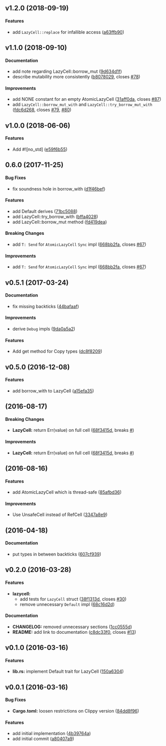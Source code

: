 <a name="v1.2.0"></a>
## v1.2.0 (2018-09-19)


#### Features

*   add `LazyCell::replace` for infallible access ([a63ffb90](https://github.com/indiv0/lazycell/commit/a63ffb9040a5e0683a9bbf9d3d5ef589f2ca8b7c))



<a name="v1.1.0"></a>
## v1.1.0 (2018-09-10)


#### Documentation

*   add note regarding LazyCell::borrow_mut ([9d634d1f](https://github.com/indiv0/lazycell/commit/9d634d1fd9a21b7aa075d407bedf9fe77ba8b79f))
*   describe mutability more consistently ([b8078029](https://github.com/indiv0/lazycell/commit/b80780294611e92efddcdd33a701b3049ab5c5eb), closes [#78](https://github.com/indiv0/lazycell/issues/78))

#### Improvements

*   add NONE constant for an empty AtomicLazyCell ([31aff0da](https://github.com/indiv0/lazycell/commit/31aff0dacf824841c5f38ef4acf0aa71ec4c36eb), closes [#87](https://github.com/indiv0/lazycell/issues/87))
*   add `LazyCell::borrow_mut_with` and `LazyCell::try_borrow_mut_with` ([fdc6d268](https://github.com/indiv0/lazycell/commit/fdc6d268f0e9a6668768302f45fe2bb4aa9a7c34), closes [#79](https://github.com/indiv0/lazycell/issues/79), [#80](https://github.com/indiv0/lazycell/issues/80))



<a name="v1.0.0"></a>
## v1.0.0 (2018-06-06)


#### Features

*   Add #![no_std] ([e59f6b55](https://github.com/indiv0/lazycell/commit/e59f6b5531e310d3df26b0eb40b1431937f38096))



<a name="0.6.0"></a>
## 0.6.0 (2017-11-25)


#### Bug Fixes

*   fix soundness hole in borrow_with ([d1f46bef](https://github.com/indiv0/lazycell/commit/d1f46bef9d1397570aa9c3e87e18e0d16e6d1585))

#### Features

*   add Default derives ([71bc5088](https://github.com/indiv0/lazycell/commit/71bc50880cd8e20002038197c9b890f5b76ad096))
*   add LazyCell::try_borrow_with ([bffa4028](https://github.com/indiv0/lazycell/commit/bffa402896670b5c78a9ec050d82a58ee98de6fb))
*   add LazyCell::borrow_mut method ([fd419dea](https://github.com/indiv0/lazycell/commit/fd419dea965ff1ad3853f26f37e8d107c6ca096c))

#### Breaking Changes

*   add `T: Send` for `AtomicLazyCell` `Sync` impl ([668bb2fa](https://github.com/indiv0/lazycell/commit/668bb2fa974fd6707c4c7edad292c76a9017d74d), closes [#67](https://github.com/indiv0/lazycell/issues/67))

#### Improvements

*   add `T: Send` for `AtomicLazyCell` `Sync` impl ([668bb2fa](https://github.com/indiv0/lazycell/commit/668bb2fa974fd6707c4c7edad292c76a9017d74d), closes [#67](https://github.com/indiv0/lazycell/issues/67))



<a name="v0.5.1"></a>
## v0.5.1 (2017-03-24)


#### Documentation

*   fix missing backticks ([44bafaaf](https://github.com/indiv0/lazycell/commit/44bafaaf93a91641261f58ee38adadcd4af6458e))

#### Improvements

*   derive `Debug` impls ([9da0a5a2](https://github.com/indiv0/lazycell/commit/9da0a5a2ffac1fef03ef02851c2c89d26d67d225))

#### Features

*   Add get method for Copy types ([dc8f8209](https://github.com/indiv0/lazycell/commit/dc8f8209888b6eba6d18717eba6a22614629b997))



<a name="v0.5.0"></a>
## v0.5.0 (2016-12-08)


#### Features

*   add borrow_with to LazyCell ([a15efa35](https://github.com/indiv0/lazycell/commit/a15efa359ea5a31a66ba57fc5b25f90c87b4b0dd))



<a name="v0.4.0"></a>
##  (2016-08-17)


#### Breaking Changes

* **LazyCell:**  return Err(value) on full cell ([68f3415d](https://github.com/indiv0/lazycell/commit/68f3415dd5d6a66ba047a133b7028ebe4f1c5070), breaks [#](https://github.com/indiv0/lazycell/issues/))

#### Improvements

* **LazyCell:**  return Err(value) on full cell ([68f3415d](https://github.com/indiv0/lazycell/commit/68f3415dd5d6a66ba047a133b7028ebe4f1c5070), breaks [#](https://github.com/indiv0/lazycell/issues/))



<a name="v0.3.0"></a>
##  (2016-08-16)


#### Features

*   add AtomicLazyCell which is thread-safe ([85afbd36](https://github.com/indiv0/lazycell/commit/85afbd36d8a148e14cc53654b39ddb523980124d))

#### Improvements

*   Use UnsafeCell instead of RefCell ([3347a8e9](https://github.com/indiv0/lazycell/commit/3347a8e97d2215a47e25c1e2fc953e8052ad8eb6))



<a name="v0.2.1"></a>
##  (2016-04-18)


#### Documentation

*   put types in between backticks ([607cf939](https://github.com/indiv0/lazycell/commit/607cf939b05e35001ba3070ec7a0b17b064e7be1))



<a name="v0.2.0"></a>
## v0.2.0 (2016-03-28)


#### Features

* **lazycell:**
  *  add tests for `LazyCell` struct ([38f1313d](https://github.com/indiv0/lazycell/commit/38f1313d98542ca8c98b424edfa9ba9c3975f99e), closes [#30](https://github.com/indiv0/lazycell/issues/30))
  *  remove unnecessary `Default` impl ([68c16d2d](https://github.com/indiv0/lazycell/commit/68c16d2df4e9d13d5298162c06edf918246fd758))

#### Documentation

* **CHANGELOG:**  removed unnecessary sections ([1cc0555d](https://github.com/indiv0/lazycell/commit/1cc0555d875898a01b0832ff967aed6b40e720eb))
* **README:**  add link to documentation ([c8dc33f0](https://github.com/indiv0/lazycell/commit/c8dc33f01f2c0dc187f59ee53a2b73081053012b), closes [#13](https://github.com/indiv0/lazycell/issues/13))



<a name="v0.1.0"></a>
## v0.1.0 (2016-03-16)


#### Features

* **lib.rs:**  implement Default trait for LazyCell ([150a6304](https://github.com/indiv0/LazyCell/commit/150a6304a230ee1de8424e49c447ec1b2d6578ce))



<a name="v0.0.1"></a>
## v0.0.1 (2016-03-16)


#### Bug Fixes

* **Cargo.toml:**  loosen restrictions on Clippy version ([84dd8f96](https://github.com/indiv0/LazyCell/commit/84dd8f960000294f9dad47d776a41b98ed812981))

#### Features

*   add initial implementation ([4b39764a](https://github.com/indiv0/LazyCell/commit/4b39764a575bcb701dbd8047b966f72720fd18a4))
*   add initial commit ([a80407a9](https://github.com/indiv0/LazyCell/commit/a80407a907ef7c9401f120104663172f6965521a))



